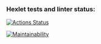 ### Hexlet tests and linter status:

[![Actions Status](https://github.com/VvasavV/frontend-project-lvl1/workflows/hexlet-check/badge.svg)](https://github.com/VvasavV/frontend-project-lvl1/actions)

[![Maintainability](https://api.codeclimate.com/v1/badges/a99a88d28ad37a79dbf6/maintainability)](https://codeclimate.com/github/codeclimate/codeclimate/maintainability)
